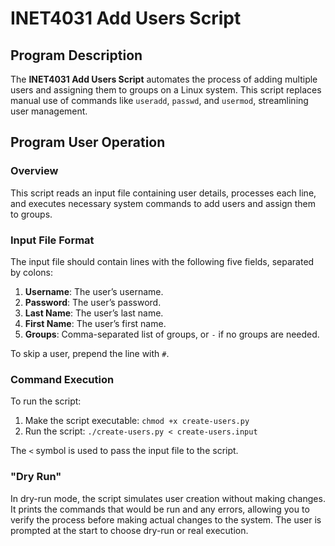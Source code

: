 # INET4031 Add Users Script

## Program Description

The **INET4031 Add Users Script** automates the process of adding multiple users and assigning them to groups on a Linux system. This script replaces manual use of commands like `useradd`, `passwd`, and `usermod`, streamlining user management.

## Program User Operation

### Overview
This script reads an input file containing user details, processes each line, and executes necessary system commands to add users and assign them to groups.

### Input File Format
The input file should contain lines with the following five fields, separated by colons:
1. **Username**: The user’s username.
2. **Password**: The user’s password.
3. **Last Name**: The user’s last name.
4. **First Name**: The user’s first name.
5. **Groups**: Comma-separated list of groups, or `-` if no groups are needed.

To skip a user, prepend the line with `#`.

### Command Execution
To run the script:
1. Make the script executable: `chmod +x create-users.py`
2. Run the script: `./create-users.py < create-users.input`

The `<` symbol is used to pass the input file to the script.

### "Dry Run"
In dry-run mode, the script simulates user creation without making changes. It prints the commands that would be run and any errors, allowing you to verify the process before making actual changes to the system. The user is prompted at the start to choose dry-run or real execution.

